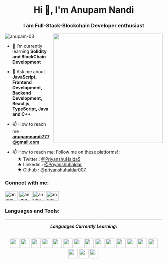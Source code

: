 <h1 align="center">Hi 👋, I'm Anupam Nandi</h1>
<h3 align="center">I am Full-Stack-Blockchain Developer enthusiast</h3>
<img align="right" width="350" src="https://media1.giphy.com/media/qgQUggAC3Pfv687qPC/giphy.gif?cid=ecf05e47obm0si5lrpsmrwznf2i0fxn2ntx4b9zr3ohma81i&ep=v1_gifs_search&rid=giphy.gif&ct=g">

<p align="left"> <img src="https://komarev.com/ghpvc/?username=anupam-03&label=Profile%20views&color=0e75b6&style=flat" alt="anupam-03" /> </p>

- 🌱 I’m currently learning **Solidity and BlockChain Development**

- 💬 Ask me about **JavaScript, Frontend Development, Backend Development, React js, TypeScript, Java and C++**

- 📫 How to reach me **anupamnandi777@gmail.com**
- 📫 How to reach me: Follow me on these platforms! :<br> &nbsp;&nbsp;&nbsp; &#9733; Twitter : <a href="https://twitter.com/PriyanshuHalda5">@PriyanshuHalda5</a><br> &nbsp;&nbsp;&nbsp; &#9733; Linkedin : <a href="https://www.linkedin.com/in/priyanshu-haldar-61b2731aa/">@Priyanshuhaldar</a><br> &nbsp;&nbsp;&nbsp; &#9733; Github : <a href="https://github.com/priyanshuhaldar007">@priyanshuhaldar007</a>


<h3 align="left">Connect with me:</h3>
<p align="left">
<a href="https://linkedin.com/in/anupam-nandi-51932a254" target="blank"><img align="center" src="https://raw.githubusercontent.com/rahuldkjain/github-profile-readme-generator/master/src/images/icons/Social/linked-in-alt.svg" alt="anupam-nandi-51932a254" height="30" width="40" /></a>
<a href="https://instagram.com/anupamnandi777" target="blank"><img align="center" src="https://raw.githubusercontent.com/rahuldkjain/github-profile-readme-generator/master/src/images/icons/Social/instagram.svg" alt="anupamnandi777" height="30" width="40" /></a>
<a href="https://www.codechef.com/users/anupamnandi777" target="blank"><img align="center" src="https://cdn.jsdelivr.net/npm/simple-icons@3.1.0/icons/codechef.svg" alt="anupamnandi777" height="30" width="40" /></a>
<a href="https://www.leetcode.com/anupam-03" target="blank"><img align="center" src="https://raw.githubusercontent.com/rahuldkjain/github-profile-readme-generator/master/src/images/icons/Social/leet-code.svg" alt="anupam-03" height="30" width="40" /></a>
</p>

<h3 align="left">Languages and Tools:</h3>

<hr>

<p align="center">
<i><b>Languages Currently Learning:</b></i> 
  <br><br>
  <div align="center">
  <code><img height="30" src="icons/js_icon.svg"></code>
  <code><img height="30" src="icons/jquery_icon.svg"></code>
  <code><img height="30" src="icons/html5_icon.svg"></code>
  <code><img height="30" src="icons/bootstrap_icon.svg"></code>
  <code><img height="30" src="icons/c.svg"></code>
  <code><img height="30" src="icons/css3_icon.svg"></code>
  <code><img height="30" src="icons/git_icon.svg"></code>
  <code><img height="30" src="icons/github_icon.svg"></code>
  <code><img height="30" src="icons/java_icon.svg"></code>
  <code><img height="30" src="icons/django.svg"></code>
  <code><img height="30" src="icons/laravel.svg"></code>
  <code><img height="30" src="icons/mongodb_icon.svg"></code>
  <code><img height="30" src="icons/mysql_icon.svg"></code>
  <code><img height="30" src="icons/nodejs_icon.svg"></code>
  <code><img height="30" src="icons/php.svg"></code>
  <code><img height="30" src="icons/python_icon.svg"></code>
  <code><img height="30" src="icons/react_icon.svg"></code>
<!--   <code><img height="20" src="icons/js.svg"></code> -->
  </div>
</p>


<!-- <p align="left"> <a href="https://www.cprogramming.com/" target="_blank" rel="noreferrer"> <img src="https://raw.githubusercontent.com/devicons/devicon/master/icons/c/c-original.svg" alt="c" width="40" height="40"/> </a> <a href="https://www.w3schools.com/cpp/" target="_blank" rel="noreferrer"> <img src="https://raw.githubusercontent.com/devicons/devicon/master/icons/cplusplus/cplusplus-original.svg" alt="cplusplus" width="40" height="40"/> </a> <a href="https://www.w3schools.com/css/" target="_blank" rel="noreferrer"> <img src="https://raw.githubusercontent.com/devicons/devicon/master/icons/css3/css3-original-wordmark.svg" alt="css3" width="40" height="40"/> </a> <a href="https://www.w3.org/html/" target="_blank" rel="noreferrer"> <img src="https://raw.githubusercontent.com/devicons/devicon/master/icons/html5/html5-original-wordmark.svg" alt="html5" width="40" height="40"/> </a> <a href="https://www.java.com" target="_blank" rel="noreferrer"> <img src="https://raw.githubusercontent.com/devicons/devicon/master/icons/java/java-original.svg" alt="java" width="40" height="40"/> </a> <a href="https://developer.mozilla.org/en-US/docs/Web/JavaScript" target="_blank" rel="noreferrer"> <img src="https://raw.githubusercontent.com/devicons/devicon/master/icons/javascript/javascript-original.svg" alt="javascript" width="40" height="40"/> </a> -->
  
<!-- <a href="https://www.mongodb.com/" target="_blank" rel="noreferrer"> <img src="https://raw.githubusercontent.com/devicons/devicon/master/icons/mongodb/mongodb-original-wordmark.svg" alt="mongodb" width="40" height="40"/> </a> <a href="https://nodejs.org" target="_blank" rel="noreferrer"> <img src="https://raw.githubusercontent.com/devicons/devicon/master/icons/nodejs/nodejs-original-wordmark.svg" alt="nodejs" width="40" height="40"/> </a> <a href="https://reactjs.org/" target="_blank" rel="noreferrer"> <img src="https://raw.githubusercontent.com/devicons/devicon/master/icons/react/react-original-wordmark.svg" alt="react" width="40" height="40"/> </a> </p>   <a href="https://developer.android.com" target="_blank" rel="noreferrer"> <img src="https://raw.githubusercontent.com/devicons/devicon/master/icons/android/android-original-wordmark.svg" alt="android" width="40" height="40"/> </a>
 -->
